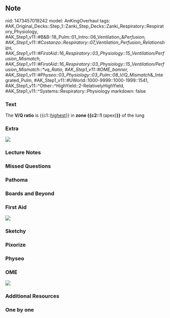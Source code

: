 ## Note
nid: 1473457019242
model: AnKingOverhaul
tags: #AK_Original_Decks::Step_1::Zanki_Step_Decks::Zanki_Respiratory::Respiratory_Physiology, #AK_Step1_v11::#B&B::18_Pulm::01_Intro::06_Ventilation_&_Perfusion, #AK_Step1_v11::#Costanzo::Respiratory::07_Ventilation_Perfusion_Relationships, #AK_Step1_v11::#FirstAid::16_Respiratory::03_Physiology::15_Ventilation/Perfusion_Mismatch, #AK_Step1_v11::#FirstAid::16_Respiratory::03_Physiology::15_Ventilation/Perfusion_Mismatch::*vq_Ratio, #AK_Step1_v11::#OME_banner, #AK_Step1_v11::#Physeo::03_Physiology::03_Pulm::08_V/Q_Mismatch_&_Integrated_Pulm, #AK_Step1_v11::#UWorld::1000-9999::1000-1999::1541, #AK_Step1_v11::^Other::^HighYield::2-RelativelyHighYield, #AK_Step1_v11::^Systems::Respiratory::Physiology
markdown: false

### Text
<div>
  The <b>V/Q ratio</b> is {{c1::<u>highest</u>}} in <b>zone
  {{c2::1</b> (apex)<b>}}</b> of the lung
</div>

### Extra
<img src="paste-167516609446194.jpg">

### Lecture Notes


### Missed Questions


### Pathoma


### Boards and Beyond


### First Aid
<img src="tmpT2j491.png">

### Sketchy


### Pixorize


### Physeo


### OME
<div class="ome-widget">
  <a href="https://onlinemeded.org?ref=anki"><img src=
  "_OME_AnkiFlashcards_General_3.png"></a>
</div>

### Additional Resources


### One by one

